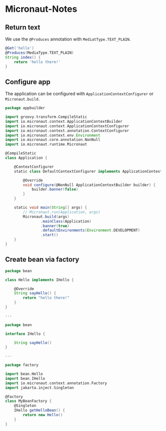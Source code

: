 # Micronaut-Notes


## Return text 

We use the `@Produces` annotation with `MediatType.TEXT_PLAIN`. 

```groovy
@Get('hello')
@Produces(MediaType.TEXT_PLAIN)
String index() {
    return 'hello there!'
}
```

## Configure app

The application can be configured with `ApplicationContextConfigurer` or `Micronaut.build`.

```groovy
package appbuilder

import groovy.transform.CompileStatic
import io.micronaut.context.ApplicationContextBuilder
import io.micronaut.context.ApplicationContextConfigurer
import io.micronaut.context.annotation.ContextConfigurer
import io.micronaut.context.env.Environment
import io.micronaut.core.annotation.NonNull
import io.micronaut.runtime.Micronaut

@CompileStatic
class Application {

    @ContextConfigurer
    static class DefaultContextConfigurer implements ApplicationContextConfigurer {

        @Override
        void configure(@NonNull ApplicationContextBuilder builder) {
            builder.banner(false)
        }
    }

    static void main(String[] args) {
        // Micronaut.run(Application, args)
        Micronaut.build(args)
                .mainClass(Application)
                .banner(true)
                .defaultEnvironments(Environment.DEVELOPMENT)
                .start()
    }
}
```
## Create bean via factory

```groovy
package bean

class Hello implements IHello {

    @Override
    String sayHello() {
        return "hello there!"
    }
}

---

package bean

interface IHello {

    String sayHello()
}

---

package factory

import bean.Hello
import bean.IHello
import io.micronaut.context.annotation.Factory
import jakarta.inject.Singleton

@Factory
class MyBeanFactory {
    @Singleton
    IHello getHelloBean() {
        return new Hello()
    }
}
```








